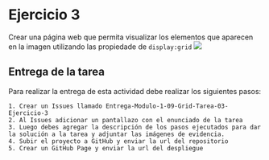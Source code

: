 # Ejercicio 3

Crear una página web que permita visualizar los elementos que aparecen en la imagen utilizando las propiedade de `display:grid`
![](https://res.cloudinary.com/db9wh5uvt/image/upload/v1626033258/grid-2_bmno76.png)

## Entrega de la tarea
Para realizar la entrega de esta actividad debe realizar los siguientes pasos:

    1. Crear un Issues llamado Entrega-Modulo-1-09-Grid-Tarea-03-Ejercicio-3
    2. Al Issues adicionar un pantallazo con el enunciado de la tarea
    3. Luego debes agregar la descripción de los pasos ejecutados para dar la solución a la tarea y adjuntar las imágenes de evidencia.
    4. Subir el proyecto a GitHub y enviar la url del repositorio
    5. Crear un GitHub Page y enviar la url del despliegue